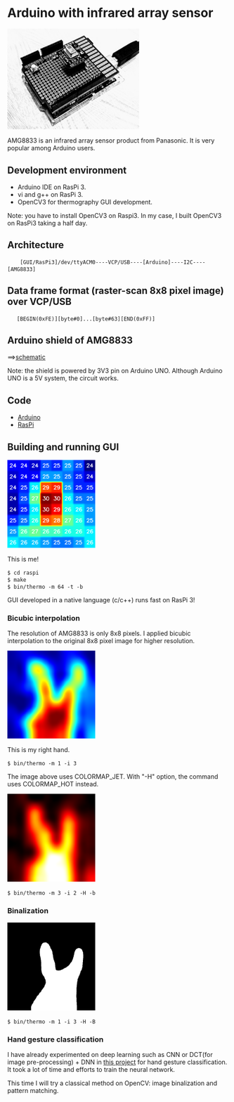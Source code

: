 # Arduino with infrared array sensor

<img src="doc/shield.jpg" width=300>

AMG8833 is an infrared array sensor product from Panasonic. It is very popular among Arduino users.

## Development environment

- Arduino IDE on RasPi 3.
- vi and g++ on RasPi 3.
- OpenCV3 for thermography GUI development.

Note: you have to install OpenCV3 on Raspi3. In my case, I built OpenCV3 on RasPi3 taking a half day.

## Architecture

```
    [GUI/RasPi3]/dev/ttyACM0----VCP/USB----[Arduino]----I2C----[AMG8833]
```
## Data frame format (raster-scan 8x8 pixel image) over VCP/USB

```
   [BEGIN(0xFE)][byte#0]...[byte#63][END(0xFF)]
```
## Arduino shield of AMG8833

==>[schematic](./kicad)

Note: the shield is powered by 3V3 pin on Arduino UNO. Although Arduino UNO is a 5V system, the circuit works.

## Code

- [Arduino](./arduino)
- [RasPi](./raspi)

## Building and running GUI

<img src="./doc/this_is_me.png" width=200>

This is me!

```
$ cd raspi
$ make
$ bin/thermo -m 64 -t -b
```

GUI developed in a native language (c/c++) runs fast on RasPi 3!

### Bicubic interpolation

The resolution of AMG8833 is only 8x8 pixels. I applied bicubic interpolation to the original 8x8 pixel image for higher resolution.

<img src="./doc/bicubic_interpolation.png" width=200>

This is my right hand.

```
$ bin/thermo -m 1 -i 3
```

The image above uses COLORMAP_JET. With "-H" option, the command uses COLORMAP_HOT instead.

<img src="./doc/hot.png" width=200>

```
$ bin/thermo -m 3 -i 2 -H -b
```

### Binalization

<img src="./doc/binalization.png" width=200>

```
$ bin/thermo -m 1 -i 3 -H -B
```

### Hand gesture classification

I have already experimented on deep learning such as CNN or DCT(for image pre-processing) + DNN in [this project](https://github.com/araobp/stm32-mcu/tree/master/NUCLEO-F401RE/AI) for hand gesture classification. It took a lot of time and efforts to train the neural network.

This time I will try a classical method on OpenCV: image binalization and pattern matching.
